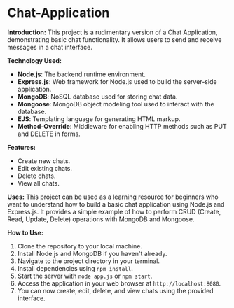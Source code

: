 # Chat-Application


**Introduction:**
This project is a rudimentary version of a Chat Application, demonstrating basic chat functionality. It allows users to send and receive messages in a chat interface.

**Technology Used:**
- **Node.js**: The backend runtime environment.
- **Express.js**: Web framework for Node.js used to build the server-side application.
- **MongoDB**: NoSQL database used for storing chat data.
- **Mongoose**: MongoDB object modeling tool used to interact with the database.
- **EJS**: Templating language for generating HTML markup.
- **Method-Override**: Middleware for enabling HTTP methods such as PUT and DELETE in forms.

**Features:**
- Create new chats.
- Edit existing chats.
- Delete chats.
- View all chats.

**Uses:**
This project can be used as a learning resource for beginners who want to understand how to build a basic chat application using Node.js and Express.js. It provides a simple example of how to perform CRUD (Create, Read, Update, Delete) operations with MongoDB and Mongoose.

**How to Use:**
1. Clone the repository to your local machine.
2. Install Node.js and MongoDB if you haven't already.
3. Navigate to the project directory in your terminal.
4. Install dependencies using `npm install`.
5. Start the server with `node app.js` or `npm start`.
6. Access the application in your web browser at `http://localhost:8080`.
7. You can now create, edit, delete, and view chats using the provided interface.
 
